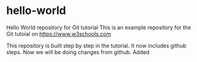 # hello-world

Hello World repository for Git tutorial
This is an example repository for the Git tutoial on https://www.w3schools.com

This repository is built step by step in the tutorial.
It now includes github steps.
Now we will be doing changes from github.
Added

